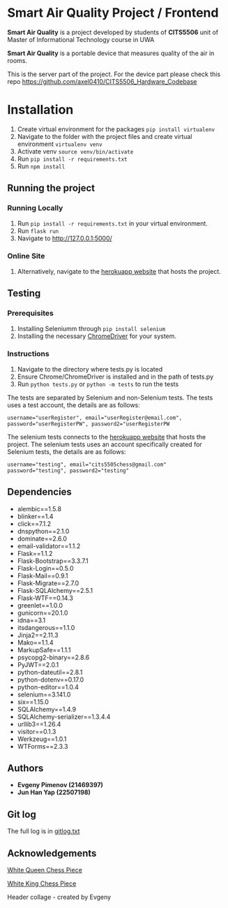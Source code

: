 # Smart Air Quality Project / Frontend
**Smart Air Quality** is a project developed by students of 
**CITS5506** unit of Master of Informational Technology course in UWA

**Smart Air Quality** is a portable device that measures quality of the air in rooms.

This is the server part of the project. For the device part please check this repo https://github.com/axel0410/CITS5506_Hardware_Codebase

# Installation
1. Create virtual environment for the packages `pip install virtualenv`
2. Navigate to the folder with the project files and create virtual environment `virtualenv venv` 
3. Activate venv `source venv/bin/activate` 
4. Run `pip install -r requirements.txt`
5. Run `npm install`

## Running the project
### Running Locally
1. Run `pip install -r requirements.txt` in your virtual environment.
2. Run `flask run`
3. Navigate to <http://127.0.0.1:5000/>

### Online Site
1. Alternatively, navigate to the [herokuapp website]("https://chessquiz.herokuapp.com/") that hosts the project.

## Testing
### Prerequisites
1. Installing Seleniumm through `pip install selenium`
2. Installing the necessary [ChromeDriver]("https://chromedriver.storage.googleapis.com/index.html") for your system. 

### Instructions
1. Navigate to the directory where tests.py is located
2. Ensure Chrome/ChromeDriver is installed and in the path of tests.py
3. Run `python tests.py` or `python -m tests`  to run the tests

The tests are separated by Selenium and non-Selenium tests.
The tests uses a test account, the details are as follows: 

`username="userRegister", email="userRegister@email.com", password="userRegisterPW", password2="userRegisterPW`

The selenium tests connects to the [herokuapp website]("https://chessquiz.herokuapp.com/") that hosts the project.
The selenium tests uses an account specifically created for Selenium tests, the details are as follows: 

`username="testing", email="cits5505chess@gmail.com" password="testing", password2="testing"`

## Dependencies

* alembic==1.5.8
* blinker==1.4
* click==7.1.2
* dnspython==2.1.0
* dominate==2.6.0
* email-validator==1.1.2
* Flask==1.1.2
* Flask-Bootstrap==3.3.7.1
* Flask-Login==0.5.0
* Flask-Mail==0.9.1
* Flask-Migrate==2.7.0
* Flask-SQLAlchemy==2.5.1
* Flask-WTF==0.14.3
* greenlet==1.0.0
* gunicorn==20.1.0
* idna==3.1
* itsdangerous==1.1.0
* Jinja2==2.11.3
* Mako==1.1.4
* MarkupSafe==1.1.1
* psycopg2-binary==2.8.6
* PyJWT==2.0.1
* python-dateutil==2.8.1
* python-dotenv==0.17.0
* python-editor==1.0.4
* selenium==3.141.0
* six==1.15.0
* SQLAlchemy==1.4.9
* SQLAlchemy-serializer==1.3.4.4
* urllib3==1.26.4
* visitor==0.1.3
* Werkzeug==1.0.1
* WTForms==2.3.3

## Authors

* **Evgeny Pimenov (21469397)**
* **Jun Han Yap (22507198)**

## Git log
The full log is in [gitlog.txt](gitlog.txt)

## Acknowledgements
[White Queen Chess Piece]("https://upload.wikimedia.org/wikipedia/commons/thumb/a/af/Chess_piece_-_White_queen.jpg/131px-Chess_piece_-_White_queen.jpg") 

[White King Chess Piece]("https://upload.wikimedia.org/wikipedia/commons/7/7e/Chess_piece_-_White_king.jpg") 

Header collage - created by Evgeny